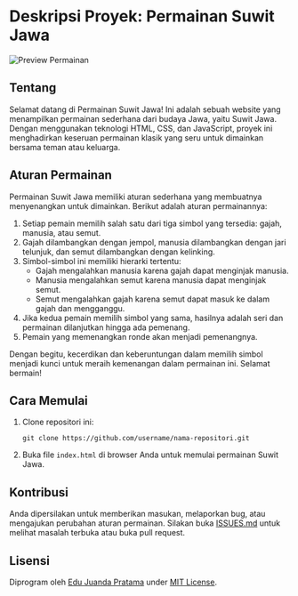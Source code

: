 # Deskripsi Proyek: Permainan Suwit Jawa

![Preview Permainan](https://private-user-images.githubusercontent.com/155618959/323640489-115fef6d-ab9b-45a8-b346-8b9abfa737db.png?jwt=eyJhbGciOiJIUzI1NiIsInR5cCI6IkpXVCJ9.eyJpc3MiOiJnaXRodWIuY29tIiwiYXVkIjoicmF3LmdpdGh1YnVzZXJjb250ZW50LmNvbSIsImtleSI6ImtleTUiLCJleHAiOjE3MTM0NTAxODgsIm5iZiI6MTcxMzQ0OTg4OCwicGF0aCI6Ii8xNTU2MTg5NTkvMzIzNjQwNDg5LTExNWZlZjZkLWFiOWItNDVhOC1iMzQ2LThiOWFiZmE3MzdkYi5wbmc_WC1BbXotQWxnb3JpdGhtPUFXUzQtSE1BQy1TSEEyNTYmWC1BbXotQ3JlZGVudGlhbD1BS0lBVkNPRFlMU0E1M1BRSzRaQSUyRjIwMjQwNDE4JTJGdXMtZWFzdC0xJTJGczMlMkZhd3M0X3JlcXVlc3QmWC1BbXotRGF0ZT0yMDI0MDQxOFQxNDE4MDhaJlgtQW16LUV4cGlyZXM9MzAwJlgtQW16LVNpZ25hdHVyZT1jODAzMmY0MDA3YmIwYzhlMmQ5MDRiYmM0ODljMDc0MjIwNDY5ZTkzYjVmZjM1ODZjZjAwMmIzMTNlYzcxZDMxJlgtQW16LVNpZ25lZEhlYWRlcnM9aG9zdCZhY3Rvcl9pZD0wJmtleV9pZD0wJnJlcG9faWQ9MCJ9.Io0saLA2Uk_OSyqisfInk6gfKAEEMSl27BvFya5uCOU)

## Tentang

Selamat datang di Permainan Suwit Jawa! Ini adalah sebuah website yang menampilkan permainan sederhana dari budaya Jawa, yaitu Suwit Jawa. Dengan menggunakan teknologi HTML, CSS, dan JavaScript, proyek ini menghadirkan keseruan permainan klasik yang seru untuk dimainkan bersama teman atau keluarga.

## Aturan Permainan

Permainan Suwit Jawa memiliki aturan sederhana yang membuatnya menyenangkan untuk dimainkan. Berikut adalah aturan permainannya:

1. Setiap pemain memilih salah satu dari tiga simbol yang tersedia: gajah, manusia, atau semut.
2. Gajah dilambangkan dengan jempol, manusia dilambangkan dengan jari telunjuk, dan semut dilambangkan dengan kelinking.
3. Simbol-simbol ini memiliki hierarki tertentu:
   - Gajah mengalahkan manusia karena gajah dapat menginjak manusia.
   - Manusia mengalahkan semut karena manusia dapat menginjak semut.
   - Semut mengalahkan gajah karena semut dapat masuk ke dalam gajah dan mengganggu.
4. Jika kedua pemain memilih simbol yang sama, hasilnya adalah seri dan permainan dilanjutkan hingga ada pemenang.
5. Pemain yang memenangkan ronde akan menjadi pemenangnya.

Dengan begitu, kecerdikan dan keberuntungan dalam memilih simbol menjadi kunci untuk meraih kemenangan dalam permainan ini. Selamat bermain!

## Cara Memulai

1. Clone repositori ini:

    ```
    git clone https://github.com/username/nama-repositori.git
    ```

2. Buka file `index.html` di browser Anda untuk memulai permainan Suwit Jawa.

## Kontribusi

Anda dipersilakan untuk memberikan masukan, melaporkan bug, atau mengajukan perubahan aturan permainan. Silakan buka [ISSUES.md](link_ke_issues.md) untuk melihat masalah terbuka atau buka pull request.

## Lisensi

Diprogram oleh [Edu Juanda Pratama](yastar123) under [MIT License](link_ke_lisensi).
